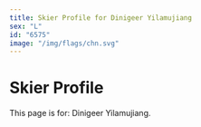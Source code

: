 ```yaml
---
title: Skier Profile for Dinigeer Yilamujiang
sex: "L"
id: "6575"
image: "/img/flags/chn.svg" 
---
```


# Skier Profile

This page is for: Dinigeer Yilamujiang.
    